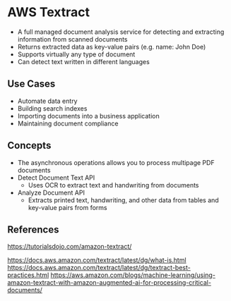 # AWS Textract

- A full managed document analysis service for detecting and extracting information from scanned documents
- Returns extracted data as key-value pairs (e.g. name: John Doe)
- Supports virtually any type of document
- Can detect text written in different languages


## Use Cases

- Automate data entry
- Building search indexes
- Importing documents into a business application
- Maintaining document compliance

## Concepts
- The asynchronous operations allows you to process multipage PDF documents
- Detect Document Text API
    - Uses OCR to extract text and handwriting from documents
- Analyze Document API
    - Extracts printed text, handwriting, and other data from tables and key-value pairs from forms

## References

https://tutorialsdojo.com/amazon-textract/

https://docs.aws.amazon.com/textract/latest/dg/what-is.html
https://docs.aws.amazon.com/textract/latest/dg/textract-best-practices.html
https://aws.amazon.com/blogs/machine-learning/using-amazon-textract-with-amazon-augmented-ai-for-processing-critical-documents/
